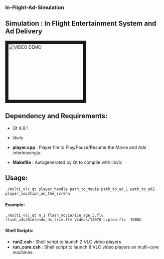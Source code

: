 ### In-Flight-Ad-Simulation
## Simulation : In Flight Entertainment System and Ad Delivery

<a href="http://www.youtube.com/watch?feature=player_embedded&v=CEgglbBGSBs
" target="_blank"><img src="http://img.youtube.com/vi/CEgglbBGSBs/0.jpg" 
alt="VIDEO DEMO" width="240" height="180" border="10" /></a>

## Dependency and Requirements:
- Qt 4.8.1
- libvlc

- **player.cpp** : Player file to Play/Pause/Resume the Movie and Ads interleavingly.
- **Makefile**   : Autogenerated by Qt to compile with libvlc

## Usage:
```
./multi_vlc_qt player_handle path_to_Movie path_to_ad_1 path_to_ad2 player_location_on_the_screnn
```

#### Example:
```
./multi_vlc_qt m_1 flash_movie/ice_age_3.flv flash_ads/Nintendo_ds_trim.flv Videos/14070-Lipton.flv  1000&
```

#### Shell Scripts:
- **run2.csh** : Shell script to launch 2 VLC video players
- **run_core.csh** : Shell script to launch 8 VLC video players on multi-core machines.
